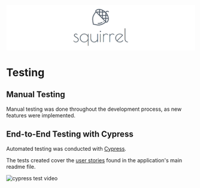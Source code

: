 ![squirrel logo](readme-files/squirrel-readme-logo.png)

# Testing

## Manual Testing

Manual testing was done throughout the development process, as new features were implemented.

## End-to-End Testing with Cypress

Automated testing was conducted with [Cypress](https://www.cypress.io/).

The tests created cover the [user stories](README.md#user-stories) found in the application's main readme file.

![cypress test video](readme-files/squirrel-cypress-video.gif)
